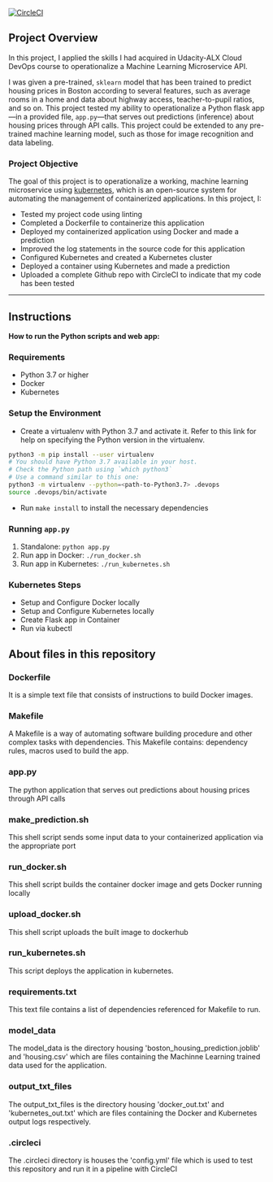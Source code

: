[![CircleCI](https://dl.circleci.com/status-badge/img/gh/shegs2020/project4-ml-microservices-kubernetes/tree/main.svg?style=svg)](https://dl.circleci.com/status-badge/redirect/gh/shegs2020/project4-ml-microservices-kubernetes/tree/main)

## Project Overview

In this project, I applied the skills I had acquired in Udacity-ALX Cloud DevOps course to operationalize a Machine Learning Microservice API. 

I was given a pre-trained, `sklearn` model that has been trained to predict housing prices in Boston according to several features, such as average rooms in a home and data about highway access, teacher-to-pupil ratios, and so on. This project tested my ability to operationalize a Python flask app—in a provided file, `app.py`—that serves out predictions (inference) about housing prices through API calls. This project could be extended to any pre-trained machine learning model, such as those for image recognition and data labeling.

### Project Objective

The goal of this project is to operationalize a working, machine learning microservice using [kubernetes](https://kubernetes.io/), which is an open-source system for automating the management of containerized applications. In this project, I:
* Tested my project code using linting
* Completed a Dockerfile to containerize this application
* Deployed my containerized application using Docker and made a prediction
* Improved the log statements in the source code for this application
* Configured Kubernetes and created a Kubernetes cluster
* Deployed a container using Kubernetes and made a prediction
* Uploaded a complete Github repo with CircleCI to indicate that my code has been tested


---
## Instructions
**How to run the Python scripts and web app:**

### Requirements
 - Python 3.7 or higher
 - Docker
 - Kubernetes

### Setup the Environment
* Create a virtualenv with Python 3.7 and activate it. Refer to this link for help on specifying the Python version in the virtualenv. 
```bash
python3 -m pip install --user virtualenv
# You should have Python 3.7 available in your host. 
# Check the Python path using `which python3`
# Use a command similar to this one:
python3 -m virtualenv --python=<path-to-Python3.7> .devops
source .devops/bin/activate
```
* Run `make install` to install the necessary dependencies

### Running `app.py`

1. Standalone:  `python app.py`
2. Run app in Docker:  `./run_docker.sh`
3. Run app in Kubernetes:  `./run_kubernetes.sh`

### Kubernetes Steps

* Setup and Configure Docker locally
* Setup and Configure Kubernetes locally
* Create Flask app in Container
* Run via kubectl

## About files in this repository

### Dockerfile
It is a simple text file that consists of instructions to build Docker images.

### Makefile
A Makefile is a way of automating software building procedure and other complex tasks with dependencies. This Makefile contains: dependency rules, macros used to build the app.

### app.py
The python application that serves out predictions about housing prices through API calls

### make_prediction.sh
This shell script sends some input data to your containerized application via the appropriate port

### run_docker.sh
This shell script builds the container docker image and gets Docker running locally

### upload_docker.sh
This shell script uploads the built image to dockerhub

### run_kubernetes.sh
This script deploys the application in kubernetes.

### requirements.txt
This text file contains a list of dependencies referenced for Makefile to run.

### model_data
The model_data is the directory housing 'boston_housing_prediction.joblib' and 'housing.csv' which are files containing the Machinne Learning trained data used for the application.

### output_txt_files
The output_txt_files is the directory housing 'docker_out.txt' and 'kubernetes_out.txt' which are files containing the Docker and Kubernetes output logs respectively.

### .circleci
The .circleci directory is houses the 'config.yml' file which is used to test this repository and run it in a pipeline with CircleCI